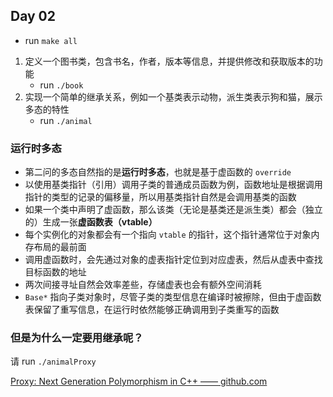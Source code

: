 ## Day 02

- run `make all`

1. 定义一个图书类，包含书名，作者，版本等信息，并提供修改和获取版本的功能
    - run `./book`
2. 实现一个简单的继承关系，例如一个基类表示动物，派生类表示狗和猫，展示多态的特性
    - run `./animal`

### 运行时多态

- 第二问的多态自然指的是**运行时多态**，也就是基于虚函数的 `override`
- 以使用基类指针（引用）调用子类的普通成员函数为例，函数地址是根据调用指针的类型的记录的偏移量，所以用基类指针自然是会调用基类的函数
- 如果一个类中声明了虚函数，那么该类（无论是基类还是派生类）都会（独立的）生成一张**虚函数表（vtable）**
- 每个实例化的对象都会有一个指向 `vtable` 的指针，这个指针通常位于对象内存布局的最前面
- 调用虚函数时，会先通过对象的虚表指针定位到对应虚表，然后从虚表中查找目标函数的地址
- 两次间接寻址自然会效率差些，存储虚表也会有额外空间消耗
- `Base*` 指向子类对象时，尽管子类的类型信息在编译时被擦除，但由于虚函数表保留了重写信息，在运行时依然能够正确调用到子类重写的函数

### 但是为什么一定要用继承呢？

请 run `./animalProxy`

[Proxy: Next Generation Polymorphism in C++ —— github.com](https://github.com/microsoft/proxy)
